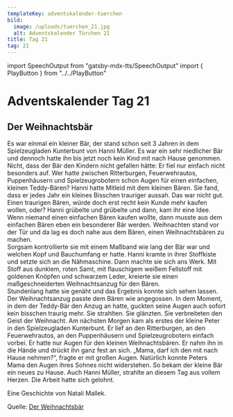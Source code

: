 ```yaml
---
templateKey: adventskalender-tuerchen
bild:
  image: /uploads/tuerchen_21.jpg
  alt: Adventskalender Türchen 21
title: Tag 21
tag: 21
---
```


import SpeechOutput from "gatsby-mdx-tts/SpeechOutput"
import { PlayButton } from "../../PlayButton"

<SpeechOutput id="adventskalender-tag-21" customPlayButton={PlayButton}>

# Adventskalender Tag 21

## Der Weihnachtsbär

Es war einmal ein kleiner Bär, der stand schon seit 3 Jahren in dem Spielzeugladen Kunterbunt von Hanni Müller. Es war ein sehr niedlicher Bär und dennoch hatte ihn bis jetzt noch kein Kind mit nach Hause genommen. Nicht, dass der Bär den Kindern nicht gefallen hätte: Er fiel nur einfach nicht besonders auf. Wer hatte zwischen Ritterburgen, Feuerwehrautos, Puppenhäusern und Spielzeugrobotern schon Augen für einen einfachen, kleinen Teddy-Bären? Hanni hatte Mitleid mit dem kleinen Bären. Sie fand, dass er jedes Jahr ein kleines Bisschen trauriger aussah. Das war nicht gut. Einen traurigen Bären, würde doch erst recht kein Kunde mehr kaufen wollen, oder? Hanni grübelte und grübelte und dann, kam ihr eine Idee. Wenn niemand einen einfachen Bären kaufen wollte, dann musste aus dem einfachen Bären eben ein besonderer Bär werden. Weihnachten stand vor der Tür und da lag es doch nahe aus dem Bären, einen Weihnachtsbären zu machen.   
 Sorgsam kontrollierte sie mit einem Maßband wie lang der Bär war und welchen Kopf und Bauchumfang er hatte. Hanni kramte in ihrer Stoffkiste und setzte sich an die Nähmaschine. Dann machte sie sich ans Werk. Mit Stoff aus dunklem, roten Samt, mit flauschigem weißem Fellstoff mit goldenen Knöpfen und schwarzem Leder, kreierte sie einen maßgeschneiderten Weihnachtsanzug für den Bären.   
 Stundenlang hatte sie genäht und das Ergebnis konnte sich sehen lassen. Der Weihnachtsanzug passte dem Bären wie angegossen. In dem Moment, in dem der Teddy-Bär den Anzug an hatte, guckten seine Augen auch sofort kein bisschen traurig mehr. Sie strahlten. Sie glänzten. Sie verbreiteten den Geist der Weihnacht.
Am nächsten Morgen kam als erstes der kleine Peter in den Spielzeugladen Kunterbunt. Er lief an den Ritterburgen, an den Feuerwehrautos, an den Puppenhäusern und Spielzeugrobotern einfach vorbei. Er hatte nur Augen für den kleinen Weihnachtsbären. Er nahm ihn in die Hände und drückt ihn ganz fest an sich. „Mama, darf ich den mit nach Hause nehmen?“, fragte er mit großen Augen. Natürlich konnte Peters Mama den Augen ihres Sohnes nicht widerstehen. So bekam der kleine Bär ein neues zu Hause. Auch Hanni Müller, strahlte an diesem Tag aus vollem Herzen. Die Arbeit hatte sich gelohnt.

Eine Geschichte von Natali Mallek.

Quelle: [Der Weihnachtsbär](https://mal-alt-werden.de/der-weihnachtsbaer-eine-kurze-adventsgeschichte/)

</SpeechOutput>

